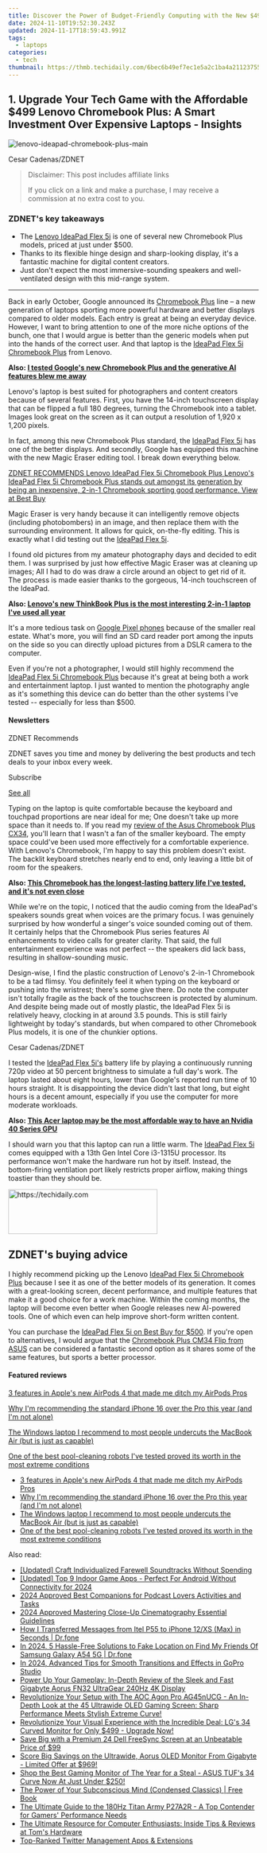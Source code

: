 ```yaml
---
title: Discover the Power of Budget-Friendly Computing with the New $499 Lenovo Chromebook Plus – A Smart Investment Compared to Higher-Priced Laptops
date: 2024-11-10T19:52:30.243Z
updated: 2024-11-17T18:59:43.991Z
tags:
  - laptops
categories:
  - tech
thumbnail: https://thmb.techidaily.com/6bec6b49ef7ec1e5a2c1ba4a21123755124d462c63be6599c5bbe4007fea7d1f.jpg
---
```


## 1. Upgrade Your Tech Game with the Affordable $499 Lenovo Chromebook Plus: A Smart Investment Over Expensive Laptops - Insights

![lenovo-ideapad-chromebook-plus-main](https://www.zdnet.com/a/img/resize/7d842accd078a98c4e9bc2312c1192368b8c4261/2023/11/02/9cec63e6-7349-4a22-9250-0cf5b731924a/lenovo-ideapad-chromebook-plus-main.jpg?auto=webp&width=1280)

Cesar Cadenas/ZDNET

>  Disclaimer: This post includes affiliate links
>
>  If you click on a link and make a purchase, I may receive a commission at no extra cost to you.
>

### ZDNET's key takeaways

* The [Lenovo IdeaPad Flex 5i](https://shop-links.co/link/?url=https%3A%2F%2Fwww.bestbuy.com%2Fsite%2Flenovo-ideapad-flex-5i-chromebook-plus-laptop-14-2k-touch-intel-i3-1315u-with-8gb-memory-intel-uhd-graphics-128gb-ssd-storm-grey%2F6550736.p%3FskuId%3D6550736&publisher_slug=itechdaily19598&exclusive=1) is one of several new Chromebook Plus models, priced at just under $500.
* Thanks to its flexible hinge design and sharp-looking display, it's a fantastic machine for digital content creators.
* Just don't expect the most immersive-sounding speakers and well-ventilated design with this mid-range system.

---

Back in early October, Google announced its [Chromebook Plus](https://www.zdnet.com/article/googles-new-premium-chromebook-certification-offers-more-than-just-bragging-rights/) line – a new generation of laptops sporting more powerful hardware and better displays compared to older models. Each entry is great at being an everyday device. However, I want to bring attention to one of the more niche options of the bunch, one that I would argue is better than the generic models when put into the hands of the correct user. And that laptop is the [IdeaPad Flex 5i Chromebook Plus](https://go.shopyourlikes.com/pi/6dcf690a69011d7d576626ac887f56b098db1cfa?afId=614548&afCampaignId=zd-%5F%5FCOM%5FCLICK%5FID%5F%5F-dtp&afCreativeId=2993&afPlacementId=2) from Lenovo. 

**Also: [I tested Google's new Chromebook Plus and the generative AI features blew me away](https://www.zdnet.com/article/i-tested-googles-new-chromebook-plus-and-the-generative-ai-features-blew-me-away/)**

Lenovo's laptop is best suited for photographers and content creators because of several features. First, you have the 14-inch touchscreen display that can be flipped a full 180 degrees, turning the Chromebook into a tablet. Images look great on the screen as it can output a resolution of 1,920 x 1,200 pixels. 

In fact, among this new Chromebook Plus standard, the [IdeaPad Flex 5i](https://go.shopyourlikes.com/pi/6dcf690a69011d7d576626ac887f56b098db1cfa?afId=614548&afCampaignId=zd-%5F%5FCOM%5FCLICK%5FID%5F%5F-dtp&afCreativeId=2993&afPlacementId=2) has one of the better displays. And secondly, Google has equipped this machine with the new Magic Eraser editing tool. I break down everything below.

[ZDNET RECOMMENDS Lenovo IdeaPad Flex 5i Chromebook Plus Lenovo's IdeaPad Flex 5i Chromebook Plus stands out amongst its generation by being an inexpensive, 2-in-1 Chromebook sporting good performance. View at Best Buy](https://shop-links.co/link/?url=https%3A%2F%2Fwww.bestbuy.com%2Fsite%2Flenovo-ideapad-flex-5i-chromebook-plus-laptop-14-2k-touch-intel-i3-1315u-with-8gb-memory-intel-uhd-graphics-128gb-ssd-storm-grey%2F6550736.p%3FskuId%3D6550736&publisher_slug=itechdaily19598&exclusive=1)

Magic Eraser is very handy because it can intelligently remove objects (including photobombers) in an image, and then replace them with the surrounding environment. It allows for quick, on-the-fly editing. This is exactly what I did testing out the [IdeaPad Flex 5i](https://go.shopyourlikes.com/pi/6dcf690a69011d7d576626ac887f56b098db1cfa?afId=614548&afCampaignId=zd-%5F%5FCOM%5FCLICK%5FID%5F%5F-dtp&afCreativeId=2993&afPlacementId=2). 

I found old pictures from my amateur photography days and decided to edit them. I was surprised by just how effective Magic Eraser was at cleaning up images; All I had to do was draw a circle around an object to get rid of it. The process is made easier thanks to the gorgeous, 14-inch touchscreen of the IdeaPad. 

**Also: [Lenovo's new ThinkBook Plus is the most interesting 2-in-1 laptop I've used all year](https://www.zdnet.com/article/lenovos-new-thinkbook-plus-is-the-most-interesting-2-in-1-laptop-ive-used-all-year/)**

It's a more tedious task on [Google Pixel phones](https://www.zdnet.com/article/best-google-phone/) because of the smaller real estate. What's more, you will find an SD card reader port among the inputs on the side so you can directly upload pictures from a DSLR camera to the computer. 

Even if you're not a photographer, I would still highly recommend the [IdeaPad Flex 5i Chromebook Plus](https://go.shopyourlikes.com/pi/6dcf690a69011d7d576626ac887f56b098db1cfa?afId=614548&afCampaignId=zd-%5F%5FCOM%5FCLICK%5FID%5F%5F-dtp&afCreativeId=2993&afPlacementId=2) because it's great at being both a work and entertainment laptop. I just wanted to mention the photography angle as it's something this device can do better than the other systems I've tested -- especially for less than $500.

#### Newsletters

ZDNET Recommends

ZDNET saves you time and money by delivering the best products and tech deals to your inbox every week.

 Subscribe

[See all](https://www.zdnet.com/newsletters/)

Typing on the laptop is quite comfortable because the keyboard and touchpad proportions are near ideal for me; One doesn't take up more space than it needs to. If you read my [review of the Asus Chromebook Plus CX34](https://www.zdnet.com/article/i-tested-googles-new-chromebook-plus-and-the-generative-ai-features-blew-me-away/), you'll learn that I wasn't a fan of the smaller keyboard. The empty space could've been used more effectively for a comfortable experience. With Lenovo's Chromebook, I'm happy to say this problem doesn't exist. The backlit keyboard stretches nearly end to end, only leaving a little bit of room for the speakers.

**Also: [This Chromebook has the longest-lasting battery life I've tested, and it's not even close](https://www.zdnet.com/article/this-chromebook-has-the-longest-lasting-battery-life-ive-tested-and-its-not-even-close/)**

While we're on the topic, I noticed that the audio coming from the IdeaPad's speakers sounds great when voices are the primary focus. I was genuinely surprised by how wonderful a singer's voice sounded coming out of them. It certainly helps that the Chromebook Plus series features AI enhancements to video calls for greater clarity. That said, the full entertainment experience was not perfect -- the speakers did lack bass, resulting in shallow-sounding music. 

Design-wise, I find the plastic construction of Lenovo's 2-in-1 Chromebook to be a tad flimsy. You definitely feel it when typing on the keyboard or pushing into the wristrest; there's some give there. Do note the computer isn't totally fragile as the back of the touchscreen is protected by aluminum. And despite being made out of mostly plastic, the IdeaPad Flex 5i is relatively heavy, clocking in at around 3.5 pounds. This is still fairly lightweight by today's standards, but when compared to other Chromebook Plus models, it is one of the chunkier options. 

Cesar Cadenas/ZDNET

I tested the [IdeaPad Flex 5i's](https://go.shopyourlikes.com/pi/6dcf690a69011d7d576626ac887f56b098db1cfa?afId=614548&afCampaignId=zd-%5F%5FCOM%5FCLICK%5FID%5F%5F-dtp&afCreativeId=2993&afPlacementId=2) battery life by playing a continuously running 720p video at 50 percent brightness to simulate a full day's work. The laptop lasted about eight hours, lower than Google's reported run time of 10 hours straight. It is disappointing the device didn't last that long, but eight hours is a decent amount, especially if you use the computer for more moderate workloads.

**Also: [This Acer laptop may be the most affordable way to have an Nvidia 40 Series GPU](https://www.zdnet.com/article/this-acer-laptop-may-be-the-most-affordable-way-to-have-an-nvidia-40-series-gpu/)**

I should warn you that this laptop can run a little warm. The [IdeaPad Flex 5i](https://go.shopyourlikes.com/pi/6dcf690a69011d7d576626ac887f56b098db1cfa?afId=614548&afCampaignId=zd-%5F%5FCOM%5FCLICK%5FID%5F%5F-dtp&afCreativeId=2993&afPlacementId=2) comes equipped with a 13th Gen Intel Core i3-1315U processor. Its performance won't make the hardware run hot by itself. Instead, the bottom-firing ventilation port likely restricts proper airflow, making things toastier than they should be.

<!-- affiliate ads begin -->
<a href="https://malaysia-healthcare-travel-council.pxf.io/c/5597632/1557742/17382" target="_top" id="1557742">
  <img src="//a.impactradius-go.com/display-ad/17382-1557742" border="0" alt="https://techidaily.com" width="300" height="90"/>
</a>
<img height="0" width="0" src="https://malaysia-healthcare-travel-council.pxf.io/i/5597632/1557742/17382" style="position:absolute;visibility:hidden;" border="0" />
<!-- affiliate ads end -->

## ZDNET's buying advice

I highly recommend picking up the Lenovo [IdeaPad Flex 5i Chromebook Plus](https://go.shopyourlikes.com/pi/6dcf690a69011d7d576626ac887f56b098db1cfa?afId=614548&afCampaignId=zd-%5F%5FCOM%5FCLICK%5FID%5F%5F-dtp&afCreativeId=2993&afPlacementId=2) because I see it as one of the better models of its generation. It comes with a great-looking screen, decent performance, and multiple features that make it a good choice for a work machine. Within the coming months, the laptop will become even better when Google releases new AI-powered tools. One of which even can help improve short-form written content.

You can purchase the [IdeaPad Flex 5i on Best Buy for $500](https://shop-links.co/link/?url=https%3A%2F%2Fwww.bestbuy.com%2Fsite%2Flenovo-ideapad-flex-5i-chromebook-plus-laptop-14-2k-touch-intel-i3-1315u-with-8gb-memory-intel-uhd-graphics-128gb-ssd-storm-grey%2F6550736.p%3FskuId%3D6550736&publisher_slug=itechdaily19598&exclusive=1). If you're open to alternatives, I would argue that the [Chromebook Plus CM34 Flip from ASUS](https://www.google.com/chromebook/discover/pdp-asus-chromebook-cm34-flip/) can be considered a fantastic second option as it shares some of the same features, but sports a better processor.

#### Featured reviews

[3 features in Apple's new AirPods 4 that made me ditch my AirPods Pros](https://www.zdnet.com/article/3-features-in-apples-new-airpods-4-that-made-me-ditch-my-airpods-pros/ "3 features in Apple's new AirPods 4 that made me ditch my AirPods Pros")

[Why I'm recommending the standard iPhone 16 over the Pro this year (and I'm not alone)](https://www.zdnet.com/article/why-im-recommending-the-standard-iphone-16-over-the-pro-this-year-and-im-not-alone/ "Why I'm recommending the standard iPhone 16 over the Pro this year (and I'm not alone)")

[The Windows laptop I recommend to most people undercuts the MacBook Air (but is just as capable)](https://www.zdnet.com/article/the-windows-laptop-i-recommend-to-most-people-undercuts-the-macbook-air-but-is-just-as-capable/ "The Windows laptop I recommend to most people undercuts the MacBook Air (but is just as capable)")

[One of the best pool-cleaning robots I've tested proved its worth in the most extreme conditions](https://www.zdnet.com/article/one-of-the-best-pool-cleaning-robots-ive-tested-is-450-off-for-prime-day/ "One of the best pool-cleaning robots I've tested proved its worth in the most extreme conditions")

* [3 features in Apple's new AirPods 4 that made me ditch my AirPods Pros](https://www.zdnet.com/article/3-features-in-apples-new-airpods-4-that-made-me-ditch-my-airpods-pros/ "3 features in Apple's new AirPods 4 that made me ditch my AirPods Pros")
* [Why I'm recommending the standard iPhone 16 over the Pro this year (and I'm not alone)](https://www.zdnet.com/article/why-im-recommending-the-standard-iphone-16-over-the-pro-this-year-and-im-not-alone/ "Why I'm recommending the standard iPhone 16 over the Pro this year (and I'm not alone)")
* [The Windows laptop I recommend to most people undercuts the MacBook Air (but is just as capable)](https://www.zdnet.com/article/the-windows-laptop-i-recommend-to-most-people-undercuts-the-macbook-air-but-is-just-as-capable/ "The Windows laptop I recommend to most people undercuts the MacBook Air (but is just as capable)")
* [One of the best pool-cleaning robots I've tested proved its worth in the most extreme conditions](https://www.zdnet.com/article/one-of-the-best-pool-cleaning-robots-ive-tested-is-450-off-for-prime-day/ "One of the best pool-cleaning robots I've tested proved its worth in the most extreme conditions")

<ins class="adsbygoogle"
     style="display:block"
     data-ad-format="autorelaxed"
     data-ad-client="ca-pub-7571918770474297"
     data-ad-slot="1223367746"></ins>

<ins class="adsbygoogle"
     style="display:block"
     data-ad-client="ca-pub-7571918770474297"
     data-ad-slot="8358498916"
     data-ad-format="auto"
     data-full-width-responsive="true"></ins>

<span class="atpl-alsoreadstyle">Also read:</span>
<div><ul>
<li><a href="https://fox-info.techidaily.com/updated-craft-individualized-farewell-soundtracks-without-spending/"><u>[Updated] Craft Individualized Farewell Soundtracks Without Spending</u></a></li>
<li><a href="https://remote-screen-capture.techidaily.com/updated-top-9-indoor-game-apps-perfect-for-android-without-connectivity-for-2024/"><u>[Updated] Top 9 Indoor Game Apps - Perfect For Android Without Connectivity for 2024</u></a></li>
<li><a href="https://extra-resources.techidaily.com/2024-approved-best-companions-for-podcast-lovers-activities-and-tasks/"><u>2024 Approved Best Companions for Podcast Lovers Activities and Tasks</u></a></li>
<li><a href="https://extra-support.techidaily.com/2024-approved-mastering-close-up-cinematography-essential-guidelines/"><u>2024 Approved Mastering Close-Up Cinematography Essential Guidelines</u></a></li>
<li><a href="https://blog-min.techidaily.com/how-i-transferred-messages-from-itel-p55-to-iphone-12xs-max-in-seconds-drfone-by-drfone-transfer-from-android-transfer-from-android/"><u>How I Transferred Messages from Itel P55 to iPhone 12/XS (Max) in Seconds | Dr.fone</u></a></li>
<li><a href="https://change-location.techidaily.com/in-2024-5-hassle-free-solutions-to-fake-location-on-find-my-friends-of-samsung-galaxy-a54-5g-drfone-by-drfone-virtual-android/"><u>In 2024, 5 Hassle-Free Solutions to Fake Location on Find My Friends Of Samsung Galaxy A54 5G | Dr.fone</u></a></li>
<li><a href="https://extra-hints.techidaily.com/in-2024-advanced-tips-for-smooth-transitions-and-effects-in-gopro-studio/"><u>In 2024, Advanced Tips for Smooth Transitions and Effects in GoPro Studio</u></a></li>
<li><a href="https://hardware-reviews.techidaily.com/power-up-your-gameplay-in-depth-review-of-the-sleek-and-fast-gigabyte-aorus-fn32-ultragear-240hz-4k-display/"><u>Power Up Your Gameplay: In-Depth Review of the Sleek and Fast Gigabyte Aorus FN32 UltraGear 240Hz 4K Display</u></a></li>
<li><a href="https://hardware-reviews.techidaily.com/revolutionize-your-setup-with-the-aoc-agon-pro-ag45nucg-an-in-depth-look-at-the-45-ultrawide-oled-gaming-screen-sharp-performance-meets-stylish-extreme-curv68/"><u>Revolutionize Your Setup with The AOC Agon Pro AG45nUCG - An In-Depth Look at the 45 Ultrawide OLED Gaming Screen: Sharp Performance Meets Stylish Extreme Curve!</u></a></li>
<li><a href="https://hardware-reviews.techidaily.com/revolutionize-your-visual-experience-with-the-incredible-deal-lgs-34-curved-monitor-for-only-499-upgrade-now/"><u>Revolutionize Your Visual Experience with the Incredible Deal: LG's 34 Curved Monitor for Only $499 - Upgrade Now!</u></a></li>
<li><a href="https://hardware-reviews.techidaily.com/save-big-with-a-premium-24-dell-freesync-screen-at-an-unbeatable-price-of-99/"><u>Save Big with a Premium 24 Dell FreeSync Screen at an Unbeatable Price of $99</u></a></li>
<li><a href="https://hardware-reviews.techidaily.com/score-big-savings-on-the-ultrawide-aorus-oled-monitor-from-gigabyte-limited-offer-at-969/"><u>Score Big Savings on the Ultrawide, Aorus OLED Monitor From Gigabyte - Limited Offer at $969!</u></a></li>
<li><a href="https://hardware-reviews.techidaily.com/shop-the-best-gaming-monitor-of-the-year-for-a-steal-asus-tufs-34-curve-now-at-just-under-250/"><u>Shop the Best Gaming Monitor of The Year for a Steal - ASUS TUF's 34 Curve Now At Just Under $250!</u></a></li>
<li><a href="https://novels-ebooks.techidaily.com/138620397-9781722520243-the-power-of-your-subconscious-mind-condensed-classics/"><u>The Power of Your Subconscious Mind (Condensed Classics) | Free Book</u></a></li>
<li><a href="https://hardware-reviews.techidaily.com/the-ultimate-guide-to-the-180hz-titan-army-p27a2r-a-top-contender-for-gamers-performance-needs/"><u>The Ultimate Guide to the 180Hz Titan Army P27A2R - A Top Contender for Gamers' Performance Needs</u></a></li>
<li><a href="https://hardware-reviews.techidaily.com/the-ultimate-resource-for-computer-enthusiasts-inside-tips-and-reviews-at-toms-hardware/"><u>The Ultimate Resource for Computer Enthusiasts: Inside Tips & Reviews at Tom's Hardware</u></a></li>
<li><a href="https://tech-recovery.techidaily.com/top-ranked-twitter-management-apps-and-extensions/"><u>Top-Ranked Twitter Management Apps & Extensions</u></a></li>
</ul></div>

